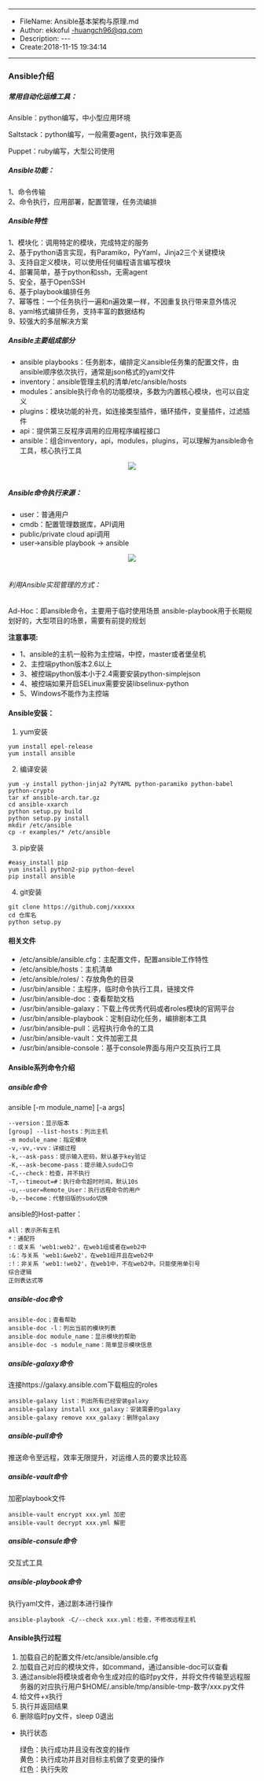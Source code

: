 ___
- FileName: Ansible基本架构与原理.md
- Author: ekkoful -huangch96@qq.com
- Description: ---
- Create:2018-11-15 19:34:14
___

### Ansible介绍
##### 常用自动化运维工具：
Ansible：python编写，中小型应用环境  

Saltstack：python编写，一般需要agent，执行效率更高  

Puppet：ruby编写，大型公司使用  


##### Ansible功能：
1、命令传输  
2、命令执行，应用部署，配置管理，任务流编排  

##### Ansible特性
1、模块化：调用特定的模块，完成特定的服务  
2、基于python语言实现，有Paramiko，PyYaml，Jinja2三个关键模块  
3、支持自定义模块，可以使用任何编程语言编写模块  
4、部署简单，基于python和ssh，无需agent  
5、安全，基于OpenSSH  
6、基于playbook编排任务  
7、幂等性：一个任务执行一遍和n遍效果一样，不因重复执行带来意外情况  
8、yaml格式编排任务，支持丰富的数据结构  
9、较强大的多层解决方案

##### Ansible主要组成部分
- ansible playbooks：任务剧本，编排定义ansible任务集的配置文件，由ansible顺序依次执行，通常是json格式的yaml文件
- inventory：ansible管理主机的清单/etc/ansible/hosts
- modules：ansible执行命令的功能模块，多数为内置核心模块，也可以自定义
- plugins：模块功能的补充，如连接类型插件，循环插件，变量插件，过滤插件
- api：提供第三反程序调用的应用程序编程接口
- ansible：组合inventory，api，modules，plugins，可以理解为ansible命令工具，核心执行工具

<div align="center"> <img src="https://github.com/ekkoful/blog/blob/master/Ansible/pic/ansible-arch.png" /> </div><br>

##### Ansible命令执行来源：
- user：普通用户
- cmdb：配置管理数据库，API调用
- public/private cloud api调用
- user->ansible playbook -> ansible

<div align="center"> <img src="https://github.com/ekkoful/blog/blob/master/Ansible/pic/ansible-work.png" /> </div><br>

###### 利用Ansible实现管理的方式：
Ad-Hoc：即ansible命令，主要用于临时使用场景
ansible-playbook用于长期规划好的，大型项目的场景，需要有前提的规划


**注意事项:**
- 1、ansible的主机一般称为主控端，中控，master或者堡垒机
- 2、主控端python版本2.6以上
- 3、被控端python版本小于2.4需要安装python-simplejson
- 4、被控端如果开启SELinux需要安装libselinux-python
- 5、Windows不能作为主控端



#### Ansible安装：
1. yum安装
```
yum install epel-release
yum install ansible
```
2. 编译安装
```
yum -y install python-jinja2 PyYAML python-paramiko python-babel python-crypto
tar xf ansible-arch.tar.gz
cd ansible-xxarch
python setup.py build
python setup.py install
mkdir /etc/ansible
cp -r examples/* /etc/ansible
```
3. pip安装
```
#easy_install pip
yum install python2-pip python-devel
pip install ansible
```
4. git安装
```
git clone https://github.comj/xxxxxx
cd 仓库名
python setup.py 
```

#### 相关文件
- /etc/ansible/ansible.cfg：主配置文件，配置ansible工作特性
- /etc/ansible/hosts：主机清单
- /etc/ansible/roles/：存放角色的目录
- /usr/bin/ansible：主程序，临时命令执行工具，链接文件
- /usr/bin/ansible-doc：查看帮助文档
- /usr/bin/ansible-galaxy：下载上传优秀代码或者roles模块的官网平台
- /usr/bin/ansible-playbook：定制自动化任务，编排剧本工具
- /usr/bin/ansible-pull：远程执行命令的工具
- /usr/bin/ansible-vault：文件加密工具
- /usr/bin/ansible-console：基于console界面与用户交互执行工具


#### Ansible系列命令介绍
##### ansible命令
ansible <host-pattern> [-m module_name] [-a args]  
	
	--version：显示版本
	[group] --list-hosts：列出主机
	-m module_name：指定模块
	-v,-vv,-vvv：详细过程
	-k,--ask-pass：提示输入密码，默认基于key验证
	-K,--ask-become-pass：提示输入sudo口令
	-C,--check：检查，并不执行
	-T,--timeout=#：执行命令超时时间，默认10s
	-u,--user=Remote_User：执行远程命令的用户
	-b,--become：代替旧版的sudo切换

ansible的Host-patter：  

	all：表示所有主机
	*：通配符
	:：或关系 'web1:web2'，在web1组或者在web2中
	:&：与关系 'web1:&web2'，在web1组并且在web2中
	:!：非关系 'web1:!web2'，在web1中，不在web2中。只能使用单引号
	综合逻辑
	正则表达式等


##### ansible-doc命令
	
	ansible-doc；查看帮助
	ansible-doc -l：列出当前的模块列表
	ansible-doc module_name：显示模块的帮助
	ansible-doc -s module_name：简单显示模块信息


##### ansible-galaxy命令
连接https://galaxy.ansible.com下载相应的roles  
	
	ansible-galaxy list：列出所有已经安装galaxy
	ansible-galaxy install xxx_galaxy：安装需要的galaxy
	ansible-galaxy remove xxx_galaxy：删除galaxy

##### ansible-pull命令
推送命令至远程，效率无限提升，对运维人员的要求比较高

##### ansible-vault命令
加密playbook文件

	ansible-vault encrypt xxx.yml 加密
	ansible-vault decrypt xxx.yml 解密

##### ansible-consule命令
交互式工具

##### ansible-playbook命令 
执行yaml文件，通过剧本进行操作

	ansible-playbook -C/--check xxx.yml：检查，不修改远程主机

#### Ansible执行过程
1. 加载自己的配置文件/etc/ansible/ansible.cfg
2. 加载自己对应的模块文件，如command，通过ansible-doc可以查看
3. 通过ansible将模块或者命令生成对应的临时py文件，并将文件传输至远程服务器的对应执行用户$HOME/.ansible/tmp/ansible-tmp-数字/xxx.py文件
4. 给文件+x执行
5. 执行并返回结果
6. 删除临时py文件，sleep 0退出

- 执行状态
	
	
	绿色：执行成功并且没有改变的操作  
	黄色：执行成功并且对目标主机做了变更的操作  
	红色：执行失败  



